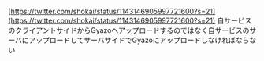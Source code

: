 
[https://twitter.com/shokai/status/1143146905997721600?s=21](https://twitter.com/shokai/status/1143146905997721600?s=21)
自サービスのクライアントサイドからGyazoへアップロードするのではなく自サービスのサーバにアップロードしてサーバサイドでGyazoにアップロードしなければならない
